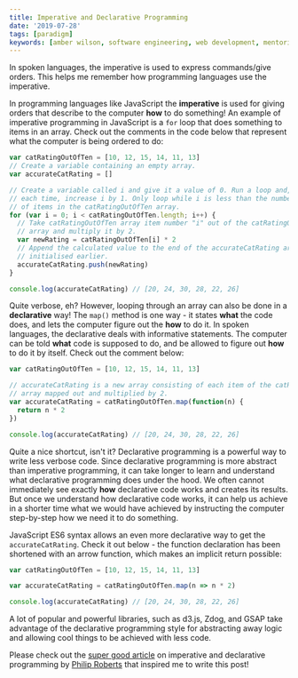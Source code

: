 ```yaml
---
title: Imperative and Declarative Programming
date: '2019-07-28'
tags: [paradigm]
keywords: [amber wilson, software engineering, web development, mentoring,dev tips, learning, javascript]
---
```


In spoken languages, the imperative is used to express commands/give orders. This helps me remember how programming languages use the imperative.

In programming languages like JavaScript the **imperative** is used for giving orders that describe to the computer **how** to do something! An example of imperative programming in JavaScript is a `for` loop that does something to items in an array. Check out the comments in the code below that represent what the computer is being ordered to do:

```js
var catRatingOutOfTen = [10, 12, 15, 14, 11, 13]
// Create a variable containing an empty array.
var accurateCatRating = []

// Create a variable called i and give it a value of 0. Run a loop and,
// each time, increase i by 1. Only loop while i is less than the number
// of items in the catRatingOutOfTen array.
for (var i = 0; i < catRatingOutOfTen.length; i++) {
  // Take catRatingOutOfTen array item number "i" out of the catRatingOutOfTen
  // array and multiply it by 2.
  var newRating = catRatingOutOfTen[i] * 2
  // Append the calculated value to the end of the accurateCatRating array
  // initialised earlier.
  accurateCatRating.push(newRating)
}

console.log(accurateCatRating) // [20, 24, 30, 28, 22, 26]
```

Quite verbose, eh? However, looping through an array can also be done in a **declarative** way! The `map()` method is one way - it states **what** the code does, and lets the computer figure out the **how** to do it. In spoken languages, the declarative deals with informative statements. The computer can be told **what** code is supposed to do, and be allowed to figure out **how** to do it by itself. Check out the comment below:

```js
var catRatingOutOfTen = [10, 12, 15, 14, 11, 13]

// accurateCatRating is a new array consisting of each item of the catRatingOutOfTen
// array mapped out and multiplied by 2.
var accurateCatRating = catRatingOutOfTen.map(function(n) {
  return n * 2
})

console.log(accurateCatRating) // [20, 24, 30, 28, 22, 26]
```

Quite a nice shortcut, isn't it? Declarative programming is a powerful way to write less verbose code. Since declarative programming is more abstract than imperative programming, it can take longer to learn and understand what declarative programming does under the hood. We often cannot immediately see exactly **how** declarative code works and creates its results. But once we understand how declarative code works, it can help us achieve in a shorter time what we would have achieved by instructing the computer step-by-step how we need it to do something.

JavaScript ES6 syntax allows an even more declarative way to get the `accurateCatRating`. Check it out below - the function declaration has been shortened with an arrow function, which makes an implicit return possible:

```js
var catRatingOutOfTen = [10, 12, 15, 14, 11, 13]

var accurateCatRating = catRatingOutOfTen.map(n => n * 2)

console.log(accurateCatRating) // [20, 24, 30, 28, 22, 26]
```

A lot of popular and powerful libraries, such as d3.js, Zdog, and GSAP take advantage of the declarative programming style for abstracting away logic and allowing cool things to be achieved with less code.

Please check out the [super good article](http://latentflip.com/imperative-vs-declarative) on imperative and declarative programming by [Philip Roberts](https://twitter.com/philip_roberts) that inspired me to write this post!
